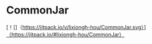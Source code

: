 # CommonJar
[！[]（https://jitpack.io/v/lixiongh-hou/CommonJar.svg）]（https://jitpack.io/#lixiongh-hou/CommonJar）
